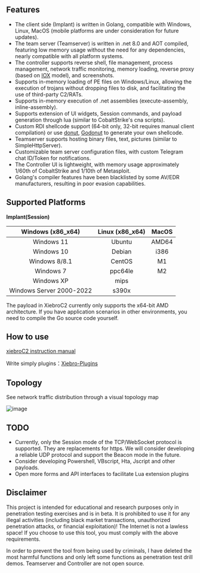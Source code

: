 

## Features

- The client side (Implant) is written in Golang, compatible with Windows, Linux, MacOS (mobile platforms are under consideration for future updates).
- The team server (Teamserver) is written in .net 8.0 and AOT compiled, featuring low memory usage without the need for any dependencies, nearly compatible with all platform systems.
- The controller supports reverse shell, file management, process management, network traffic monitoring, memory loading, reverse proxy (based on [IOX](https://github.com/EddieIvan01/iox) model), and screenshots.
- Supports in-memory loading of PE files on Windows/Linux, allowing the execution of trojans without dropping files to disk, and facilitating the use of third-party C2/RATs.
- Supports in-memory execution of .net assemblies (execute-assembly, inline-assembly).
- Supports extension of UI widgets, Session commands, and payload generation through lua (similar to CobaltStrike's cna scripts).
- Custom RDI shellcode support (64-bit only, 32-bit requires manual client compilation) or use [donut](https://github.com/TheWover/donut), [Godonut](https://github.com/Binject/go-donut) to generate your own shellcode.
- Teamserver supports hosting binary files, text, pictures (similar to SimpleHttpServer).
- Customizable team server configuration files, with custom Telegram chat ID/Token for notifications.
- The Controller UI is lightweight, with memory usage approximately 1/60th of CobaltStrike and 1/10th of Metasploit.
- Golang's compiler features have been blacklisted by some AV/EDR manufacturers, resulting in poor evasion capabilities.

## Supported Platforms

**Implant(Session)**

|    Windows (x86_x64)     | Linux (x86_x64) | MacOS |
| :----------------------: | :-------------: | :---: |
|        Windows 11        |     Ubuntu      | AMD64 |
|        Windows 10        |     Debian      | i386  |
|      Windows 8/8.1       |     CentOS      |  M1   |
|        Windows 7         |     ppc64le     |  M2   |
|        Windows XP        |      mips       |       |
| Windows Server 2000-2022 |      s390x      |       |

The payload in XiebroC2 currently only supports the x64-bit AMD architecture. If you have application scenarios in other environments, you need to compile the Go source code yourself.

## How to use

[xiebroC2 instruction manual](https://github.com/INotGreen/XiebroC2/wiki)

Write simply  plugins：[Xiebro-Plugins](https://github.com/INotGreen/Xiebro-Plugins)



## Topology

See network traffic distribution through a visual topology map

![image](https://github.com/INotGreen/XiebroC2/blob/main/Image/image-20240616214300666.png)



## TODO

- Currently, only the Session mode of the TCP/WebSocket protocol is supported. They are replacements for https. We will consider developing a reliable UDP protocol and support the Beacon mode in the future.
- Consider developing Powershell, VBscript, Hta, Jscript and other payloads.
- Open more forms and API interfaces to facilitate Lua extension plugins



## Disclaimer

This project is intended for educational and research purposes only in penetration testing exercises and is in beta. It is prohibited to use it for any illegal activities (including black market transactions, unauthorized penetration attacks, or financial exploitation)! The Internet is not a lawless space! If you choose to use this tool, you must comply with the above requirements.

In order to prevent the tool from being used by criminals, I have deleted the most harmful functions and only left some functions as penetration test drill demos. Teamserver and Controller are not open source.

